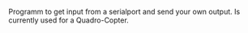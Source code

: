 Programm to get input from a serialport and send your own output.
Is currently used for a Quadro-Copter.